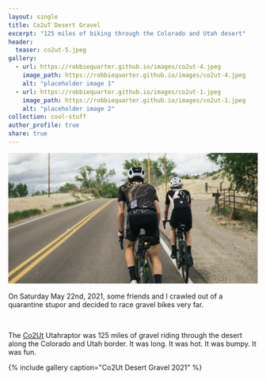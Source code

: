 ```yaml
---
layout: single
title: Co2uT Desert Gravel
excerpt: "125 miles of biking through the Colorado and Utah desert"
header:
  teaser: co2ut-5.jpeg
gallery:
  - url: https://robbiequarter.github.io/images/co2ut-4.jpeg
    image_path: https://robbiequarter.github.io/images/co2ut-4.jpeg
    alt: "placeholder image 1"
  - url: https://robbiequarter.github.io/images/co2ut-1.jpeg
    image_path: https://robbiequarter.github.io/images/co2ut-1.jpeg
    alt: "placeholder image 2"  
collection: cool-stuff
author_profile: true
share: true
---
```


![Kyle and I](/images/co2ut-2.jpeg)  

On Saturday May 22nd, 2021, some friends and I crawled out of a quarantine stupor and decided to race gravel bikes very far. <br>

<div class="strava-embed-placeholder" data-embed-type="activity" data-embed-id="5341258187" data-style="standard"></div><script src="https://strava-embeds.com/embed.js"></script> <br>

The [Co2Ut](https://www.desertgravel.com/co2ut/) Utahraptor was 125 miles of gravel riding through the desert along the Colorado and Utah border. It was long. It was hot. It was bumpy. It was fun. <br>

{% include gallery caption="Co2Ut Desert Gravel 2021" %}


